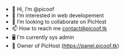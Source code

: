 - 👋 Hi, I’m @picoof
- 👀 I’m interested in web developement 
- 💞️ I’m looking to collaborate on PicHost
- 📫 How to reach me contact@picoof.tk
- 🖥 I'm currently sys admin
- 👑 Owner of PicHost (https://panel.picoof.tk)

<!---
picoof/picoof is a ✨ special ✨ repository because its `README.md` (this file) appears on your GitHub profile.
You can click the Preview link to take a look at your changes.
--->
